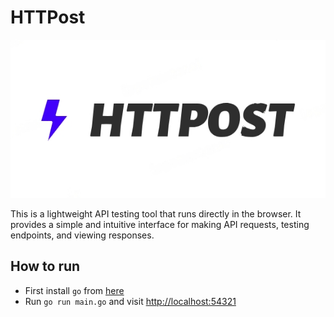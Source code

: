 # HTTPost

![Logo](./logo.png)

This is a lightweight API testing tool that runs directly in the browser. It provides a simple and intuitive interface for making API requests, testing endpoints, and viewing responses.

## How to run

- First install `go` from [here](https://go.dev/doc/install)
- Run `go run main.go` and visit [http://localhost:54321](http://localhost:54321)
